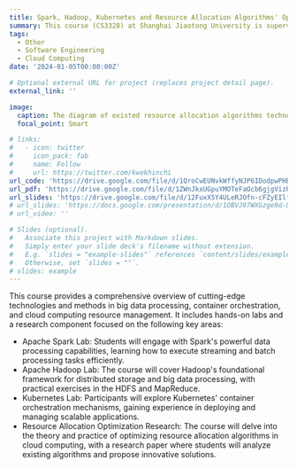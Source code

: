 ```yaml
---
title: Spark, Hadoop, Kubernetes and Resource Allocation Algorithms' Optimization in Cloud Computing
summary: This course (CS3328) at Shanghai Jiaotong University is supervised by Prof. Chao Li, students will not only master the theoretical aspects but also apply their knowledge to real-world scenarios, preparing them for the challenges of cloud computing. 
tags:
  - Other
  - Software Engineering
  - Cloud Computing
date: '2024-01-05T00:00:00Z'

# Optional external URL for project (replaces project detail page).
external_link: ''

image:
  caption: The diagram of existed resource allocation algorithms technology in Cloud Computing
  focal_point: Smart

# links:
#   - icon: twitter
#     icon_pack: fab
#     name: Follow
#     url: https://twitter.com/kwokhinchi
url_code: 'https://drive.google.com/file/d/1QroCwEUNvkWffyNJP6IDodpwPHBL6rcI/view?usp=sharing'
url_pdf: 'https://drive.google.com/file/d/1ZWnJkxUGpuYMOTeFaOcb6gjgVizREnNX/view?usp=sharing'
url_slides: 'https://drive.google.com/file/d/12FuxX5Y4ULeRJOfn-cFZyEIlfr1j063G/view?usp=sharing'
# url_slides: 'https://docs.google.com/presentation/d/1OBVJ07WXGzge9d-UZCD76Cx5bwoX6Va_/edit?usp=drive_link&ouid=102358073185606588058&rtpof=true&sd=true'
# url_video: ''

# Slides (optional).
#   Associate this project with Markdown slides.
#   Simply enter your slide deck's filename without extension.
#   E.g. `slides = "example-slides"` references `content/slides/example-slides.md`.
#   Otherwise, set `slides = ""`.
# slides: example
---
```


<!-- Nowadays, with the advancement of production technologies, the manufacturing paradigm has gradually shifted from mass production to a small-batch and high-variety personalized production manner, urged by high flexible automation capabilities. In this paradigm, the existing inspection and assembly processes after manufacturing still rely to a large extent on either human operators with low efficiency or machines with low flexibility. To solve this issue, human-robot collaboration (HRC) has been a prevailing topic of recent concerns. Current robot control strategies in human-machine collaboration are mainly through pre-defined programming and do not yet meet the need for flexible and adaptable tasks in individualised production. To address this challenge, this paper proposes a deep reinforcement learning (DRL) approach based on metalearning to drive robots in HRC. It enables collaborative robots (cobots) to acquire basic skills and perform tasks based on personalised production requirements, improving learning efficiency and thus quickly adapting to new tasks for human operators. The robot control task was carried out in a simulated environment taken from a real production scenario to assess its efficacy. Experimental results show that our proposed method enables the robot to learn and perform HRC tasks quickly and outperforms the baseline DRL method in terms of success rate. -->


This course provides a comprehensive overview of cutting-edge technologies and methods in big data processing, container orchestration, and cloud computing resource management. It includes hands-on labs and a research component focused on the following key areas:

- Apache Spark Lab: Students will engage with Spark's powerful data processing capabilities, learning how to execute streaming and batch processing tasks efficiently.
- Apache Hadoop Lab: The course will cover Hadoop's foundational framework for distributed storage and big data processing, with practical exercises in the HDFS and MapReduce.
- Kubernetes Lab: Participants will explore Kubernetes' container orchestration mechanisms, gaining experience in deploying and managing scalable applications.
- Resource Allocation Optimization Research: The course will delve into the theory and practice of optimizing resource allocation algorithms in cloud computing, with a research paper where students will analyze existing algorithms and propose innovative solutions.

